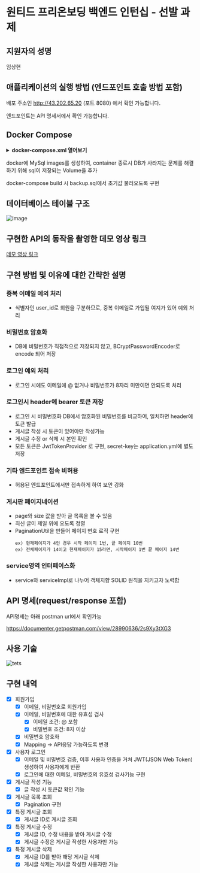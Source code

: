 # 원티드 프리온보딩 백엔드 인턴십 - 선발 과제

## 지원자의 성명

임상현

## 애플리케이션의 실행 방법 (엔드포인트 호출 방법 포함)

배포 주소인 http://43.202.65.20 (포트 8080) 에서 확인 가능합니다.

엔드포인트는 API 명세서에서 확인 가능합니다.


## Docker Compose


<details>

<summary><B>docker-compose.xml 열어보기</B></summary>

~~~
version: '3'

services:
  database:
    container_name: mysql_db
    image: mysql:8.0.33
    environment:
      MYSQL_DATABASE: community
      MYSQL_ROOT_PASSWORD: wantedpreonboarding
      TZ: 'Asia/Seoul'
    ports:
      - "3306:3306"
    volumes:
      - mysql_data_volume:/var/lib/mysql
      - ./sql:/docker-entrypoint-initdb.d
    command: [ '--character-set-server=utf8mb4', '--collation-server=utf8mb4_unicode_ci' ]
    networks:
      - myapp_network

  application:
    container_name: onboarding
    build:
      context: ./
      dockerfile: Dockerfile
    ports:
      - "8080:8080"
    environment:
      SPRING_DATASOURCE_URL: jdbc:mysql://mysql_db:3306/community?serverTimezone=UTC
      SPRING_DATASOURCE_USERNAME: "root"
      SPRING_DATASOURCE_PASSWORD: "wantedpreonboarding"
    depends_on:
      - database
    networks:
      - myapp_network


networks:
  myapp_network:


volumes:
  mysql_data_volume:
~~~
</details> 

docker에 MySql images를 생성하여, container 종료시 DB가 사라지는 문제를 해결하기 위해 sql이 저장되는 Volume을 추가

docker-compose build 시 backup.sql에서 초기값 불러오도록 구현

## 데이터베이스 테이블 구조

![image](https://github.com/noyes5/wanted-pre-onboarding-backend/assets/116651434/4815b180-b951-46bd-9c2b-9f3028d56b31)

## 구현한 API의 동작을 촬영한 데모 영상 링크

<a href="https://youtu.be/5ILClDgR3PU" target="_blank">데모 영상 링크</a>

## 구현 방법 및 이유에 대한 간략한 설명

### 중복 이메일 예외 처리
 - 식별자인 user_id로 회원을 구분하므로, 중복 이메일로 가입될 여지가 있어 예외 처리

### 비밀번호 암호화
 - DB에 비밀번호가 직접적으로 저장되지 않고, BCryptPasswordEncoder로 encode 되어 저장

### 로그인 예외 처리
- 로그인 시에도 이메일에 @ 없거나 비밀번호가 8자리 미만이면 안되도록 처리

### 로그인시 header에 bearer 토큰 저장
 - 로그인 시 비밀번호화 DB에서 암호화된 비밀번호를 비교하여, 일치하면 header에 토큰 발급 
 - 게시글 작성 시 토큰이 있어야만 작성가능
 - 게시글 수정 or 삭제 시 본인 확인
 - 모든 토큰은 JwtTokenProvider 로 구현, secret-key는 application.yml에 별도 저장

### 기타 엔드포인트 접속 비허용
 - 허용된 엔드포인트에서만 접속하게 하여 보안 강화

### 게시판 페이지네이션
 - page와 size 값을 받아 글 목록을 볼 수 있음
 - 최신 글이 제일 위에 오도록 정렬
 - PaginationUtil을 만들어 페이지 번호 로직 구현
    ~~~
    ex) 현재페이지가 4인 경우 시작 페이지 1번, 끝 페이지 10번
    ex) 전체페이지가 14이고 현재페이지가 15라면, 시작페이지 1번 끝 페이지 14번
    ~~~  

### service영역 인터페이스화
 - service와 serviceImpl로 나누어 객체지향 SOLID 원칙을 지키고자 노력함

## API 명세(request/response 포함)

API명세는 아래 postman url에서 확인가능 

https://documenter.getpostman.com/view/28990636/2s9Xy3tXG3


## 사용 기술

![tets](https://github.com/noyes5/wanted-pre-onboarding-backend/assets/116651434/f9029d25-3285-4921-95d4-9d0ec66a2f7b)

## 구현 내역

- [X] 회원가입
    - [X] 이메일, 비밀번호로 회원가입
    - [X] 이메일, 비밀번호에 대한 유효성 검사
      - [X] 이메일 조건: @ 포함
      - [X] 비밀번호 조건: 8자 이상
    - [X] 비밀번호 암호화 
    - [X] Mapping -> API응답 가능하도록 변경

- [X] 사용자 로그인
    - [X] 이메일 및 비밀번호 검증, 이후 사용자 인증을 거쳐 JWT(JSON Web Token) 생성하여 사용자에게 반환
    - [X] 로그인에 대한 이메일, 비밀번호의 유효성 검사기능 구현
  
- [X] 게시글 작성 기능
    - [X] 글 작성 시 토큰값 확인 기능
 
- [X] 게시글 목록 조회
    - [X] Pagination 구현
  
- [X] 특정 게시글 조회
    - [X] 게시글 ID로 게시글 조회
  
- [X] 특정 게시글 수정
    - [X] 게시글 ID, 수정 내용을 받아 게시글 수정
    - [X] 게시글 수정은 게시글 작성한 사용자만 가능
  
- [X] 특정 게시글 삭제
    - [X] 게시글 ID를 받아 해당 게시글 삭제
    - [X] 게시글 삭제는 게시글 작성한 사용자만 가능